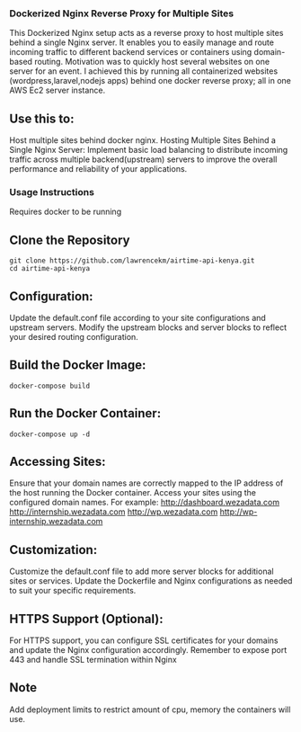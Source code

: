 ### Dockerized Nginx Reverse Proxy for Multiple Sites

This Dockerized Nginx setup acts as a reverse proxy to host multiple sites behind a single Nginx server. 
It enables you to easily manage and route incoming traffic to different backend services or containers using domain-based routing.
Motivation was to quickly host several websites on one server for an event. I achieved this by running all containerized websites (wordpress,laravel,nodejs apps) behind one docker reverse proxy; all in one AWS Ec2 server instance.


## Use this to:
Host multiple sites behind docker nginx.
Hosting Multiple Sites Behind a Single Nginx Server:
Implement basic load balancing to distribute incoming traffic across multiple backend(upstream) servers to improve the overall performance and reliability of your applications.


### Usage Instructions
Requires docker to be running

## Clone the Repository
```
git clone https://github.com/lawrencekm/airtime-api-kenya.git
cd airtime-api-kenya
```
## Configuration:
Update the default.conf file according to your site configurations and upstream servers. Modify the upstream blocks and server blocks to reflect your desired routing configuration.

## Build the Docker Image:
```
docker-compose build
```
## Run the Docker Container:
```
docker-compose up -d
```

## Accessing Sites:
Ensure that your domain names are correctly mapped to the IP address of the host running the Docker container.
Access your sites using the configured domain names. For example:
http://dashboard.wezadata.com
http://internship.wezadata.com
http://wp.wezadata.com
http://wp-internship.wezadata.com

## Customization:
Customize the default.conf file to add more server blocks for additional sites or services.
Update the Dockerfile and Nginx configurations as needed to suit your specific requirements.

## HTTPS Support (Optional):
For HTTPS support, you can configure SSL certificates for your domains and update the Nginx configuration accordingly. Remember to expose port 443 and handle SSL termination within Nginx

## Note
Add deployment limits to restrict amount of cpu, memory the containers will use.
